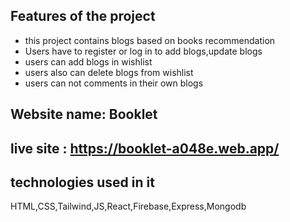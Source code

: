 ## Features of the project
+ this project contains blogs based on books recommendation
+ Users have to register or log in to add blogs,update blogs
+ users can add blogs in wishlist
+ users also can delete blogs from wishlist
+ users can not comments in their own blogs

## Website name: Booklet
## live site : https://booklet-a048e.web.app/

## technologies used in it
HTML,CSS,Tailwind,JS,React,Firebase,Express,Mongodb
